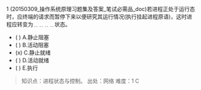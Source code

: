 1
(20150309_操作系统原理习题集及答案_笔试必需品_doc)若进程正处于运行态时，应终端的请求而暂停下来以便研究其运行情况(执行挂起进程原语)，这时进
程应转变为﹎﹎﹎﹎状态。
- ( ) A.静止阻塞 
- ( ) B.活动阻塞 
- (x) C.静止就绪 
- ( ) D.活动就绪 
- ( ) E.执行

> 知识点：进程状态与控制。
> 出处：网络
> 难度：1
> C
